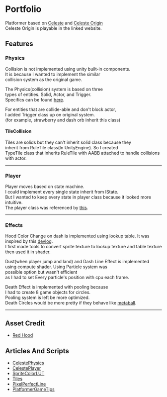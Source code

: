 # Portfolio
Platformer based on [Celeste](https://www.celestegame.com/) and [Celeste Origin](https://maddymakesgamesinc.itch.io/celesteclassic)  
Celeste Origin is playable in the linked website.

## Features

### Physics
Collision is not implemented using unity built-in components.  
It is because I wanted to implement the similar   
collision system as the original game. 

The Physics(collision) system is based on three  
types of entities. Solid, Actor, and Trigger.  
Specifics can be found [here](https://maddythorson.medium.com/celeste-and-towerfall-physics-d24bd2ae0fc5).

For entities that are collide-able and don't block actor,  
I added Trigger class up on original system.  
(for example, strawberry and dash orb inherit this class)

#### TileCollision
Tiles are solids but they can't inherit solid class because they  
inherit from RuleTile class(In UnityEngine). So I created  
TypeTile class that inherits RuleTile with AABB attached to handle collisions with actor.  


---
### Player
Player moves based on state machine.  
I could implement every single state inherit from IState.  
But I wanted to keep every state in player class because it looked more intuitive.  
The player class was referenced by [this](https://github.com/NoelFB/Celeste/tree/master/Source/Player).

---
### Effects
Hood Color Change on dash is implemented using lookup table. It was inspired by this [devlog](https://www.youtube.com/watch?v=HsOKwUwL1bE&t=1s).  
I first made tools to convert sprite texture to lookup texture and table texture then used it in shader.  

Dust(when player jump and land) and Dash Line Effect is implemented   
using compute shader. Using Particle system was  
possible option but wasn't efficient   
as I had to set Every particle's position with cpu each frame.

Death Effect is implemented with pooling because  
I had to create 8 game objects for circles.  
Pooling system is left be more optimized.   
Death Circles would be more pretty if they behave like [metaball](https://www.shadertoy.com/view/wd3SzS).  

---
## Asset Credit

- [Red Hood](https://legnops.itch.io/red-hood-character)

[//]: # (- [Pixel Art GUI Elements]&#40;https://mounirtohami.itch.io/pixel-art-gui-elements&#41;)

[//]: # (- [fantasy icons pack]&#40;https://shikashipx.itch.io/shikashis-fantasy-icons-pack&#41;)

## Articles And Scripts
- [CelestePhysics](https://maddythorson.medium.com/celeste-and-towerfall-physics-d24bd2ae0fc5)
- [CelestePlayer](https://github.com/NoelFB/Celeste/tree/master/Source/Player)
- [SpriteColorLUT](https://www.youtube.com/watch?v=HsOKwUwL1bE&t=1s)
- [Tiles](https://aran.ink/posts/celeste-tilesets)
- [PixelPerfectLine](https://www.youtube.com/watch?v=nlzvesTsSrI)
- [PlatformerGameTips](http://kpulv.com/123/Platforming_Ledge_Forgiveness/)

[//]: # (- [Scroller]&#40;https://github.com/setchi/FancyScrollView&#41;)
